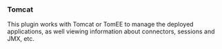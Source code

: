 ### Tomcat

This plugin works with Tomcat or TomEE to manage the deployed applications, as well viewing information about connectors, sessions and JMX, etc.

